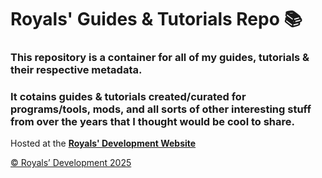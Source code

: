 # Royals' Guides & Tutorials Repo :books:

### This repository is a container for all of my guides, tutorials & their respective metadata.

### It cotains guides & tutorials created/curated  for programs/tools, mods, and all sorts of other interesting stuff from over the years that I thought would be cool to share. 

Hosted at the **[Royals' Development Website](https://frvrroyals.github.io/guides.html)**

[© Royals’ Development 2025](LICENSE.md/)


